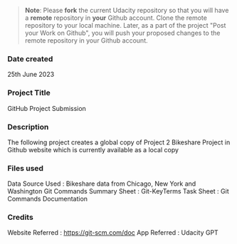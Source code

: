 >**Note**: Please **fork** the current Udacity repository so that you will have a **remote** repository in **your** Github account. Clone the remote repository to your local machine. Later, as a part of the project "Post your Work on Github", you will push your proposed changes to the remote repository in your Github account.

### Date created
25th June 2023

### Project Title
GitHub Project Submission

### Description
The following project creates a global copy of Project 2 Bikeshare Project in Github website which is currently available as a local copy

### Files used
Data Source Used : Bikeshare data from Chicago, New York and Washington 
Git Commands Summary Sheet : Git-KeyTerms
Task Sheet : Git Commands Documentation 

### Credits
Website Referred : https://git-scm.com/doc
App Referred : Udacity GPT 

